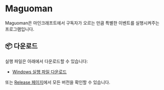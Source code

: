 # Maguoman

Maguoman은 마인크래프트에서 구독자가 오르는 만큼 특별한 이벤트를 실행시켜주는 프로그램입니다.

## 📦 다운로드

실행 파일은 아래에서 다운로드할 수 있습니다:

- [Windows 실행 파일 다운로드](https://github.com/cpp7957/maguoman/raw/main/gui.exe)

또는 [Release 페이지](https://github.com/cpp7957/maguoman/releases)에서 모든 버전을 확인할 수 있습니다.
